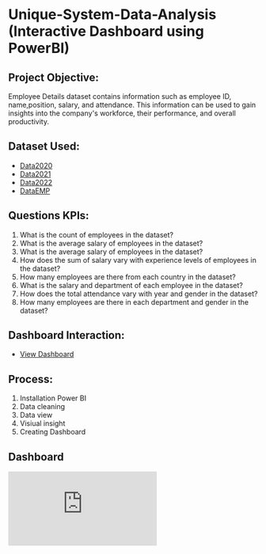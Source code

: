 # Unique-System-Data-Analysis (Interactive Dashboard using PowerBI)
## Project Objective:
Employee Details dataset contains information
such as employee ID, name,position, salary, and attendance.
This information can be used to gain insights into the company's
workforce, their performance, and overall productivity.

## Dataset Used:
- <a href="https://github.com/piyush89-ram/Data-Analysis-Dashboard/blob/main/2020.xlsx">Data2020<a/>
- <a href="https://github.com/piyush89-ram/Data-Analysis-Dashboard/blob/main/2021.xlsx">Data2021<a/>
- <a href="https://github.com/piyush89-ram/Data-Analysis-Dashboard/blob/main/2022.xlsx">Data2022<a/>
- <a href="https://github.com/piyush89-ram/Data-Analysis-Dashboard/blob/main/EMP%20Attendance.xlsx">DataEMP<a/>


## Questions KPIs:
1) What is the count of employees in the dataset?
2) What is the average salary of employees in the dataset?
3) What is the average salary of employees in the dataset?
4) How does the sum of salary vary with experience levels of employees in the dataset?
5) How many employees are there from each country in the dataset?
6) What is the salary and department of each employee in the dataset?
7) How does the total attendance vary with year and gender in the dataset?
8) How many employees are there in each department and gender in the dataset?

## Dashboard Interaction:
- <a href="https://github.com/piyush89-ram/Data-Analysis-Dashboard/blob/main/screenshot.pdf ">View Dashboard<a/>

## Process:
1) Installation Power BI
2) Data cleaning
3) Data view
4) Visiual insight
5) Creating Dashboard

## Dashboard



![screenshot.pdf](https://github.com/user-attachments/files/20484435/screenshot.pdf)
